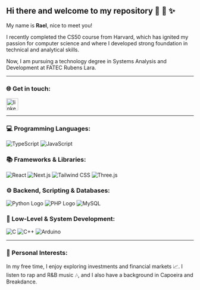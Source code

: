## Hi there and welcome to my repository 👋 📂 ✨

My name is **Rael**, nice to meet you!

I recently completed the CS50 course from Harvard, which has ignited my passion for computer science and where I developed strong foundation in technical and analytical skills.

Now, I am pursuing a technology degree in Systems Analysis and Development at FATEC Rubens Lara.

---

### 🌐 Get in touch:

<p>
<a href="https://www.linkedin.com/in/raelcqs834/" rel="nofollow noreferrer">
<img src="https://i.sstatic.net/gVE0j.png" alt="linkedin" width="32">
</a>
</p>

---

### 💻 Programming Languages:

![TypeScript](https://img.shields.io/badge/typescript-007ACC?style=for-the-badge&logo=typescript&logoColor=white)
![JavaScript](https://img.shields.io/badge/JavaScript-F7DF1E?style=for-the-badge&logo=javascript&logoColor=black)

### 📚 Frameworks & Libraries:

![React](https://img.shields.io/badge/react.js-%2320232a.svg?style=for-the-badge&logo=react&logoColor=%2361DAFB)
![Next.js](https://img.shields.io/badge/next.js-000000?style=for-the-badge&logo=nextdotjs&logoColor=white)
![Tailwind CSS](https://img.shields.io/badge/tailwind_css-38B2AC?style=for-the-badge&logo=tailwind-css&logoColor=white)
![Three.js](https://img.shields.io/badge/three.js-black?style=for-the-badge&logo=three.js&logoColor=white)

### ⚙️ Backend, Scripting & Databases:

![Python Logo](https://img.shields.io/badge/phyton-3776AB?style=for-the-badge&logo=python&logoColor=white)
![PHP Logo](https://img.shields.io/badge/php-777BB4?style=for-the-badge&logo=php&logoColor=white)
![MySQL](https://img.shields.io/badge/MySQL-00000F?style=for-the-badge&logo=mysql&logoColor=white)

### 🔬 Low-Level & System Development:

![C](https://img.shields.io/badge/-00599C?style=for-the-badge&logo=c&logoColor=white)
![C++](https://img.shields.io/badge/c++-00599C?style=for-the-badge&logo=c%2B%2B&logoColor=white)
![Arduino](https://img.shields.io/badge/Arduino-00979D?style=for-the-badge&logo=arduino&logoColor=white)

---

### 🧠 Personal Interests:

In my free time, I enjoy exploring investments and financial markets 📈. I listen to rap and R&B music 🎶, and I also have a background in Capoeira and Breakdance.
